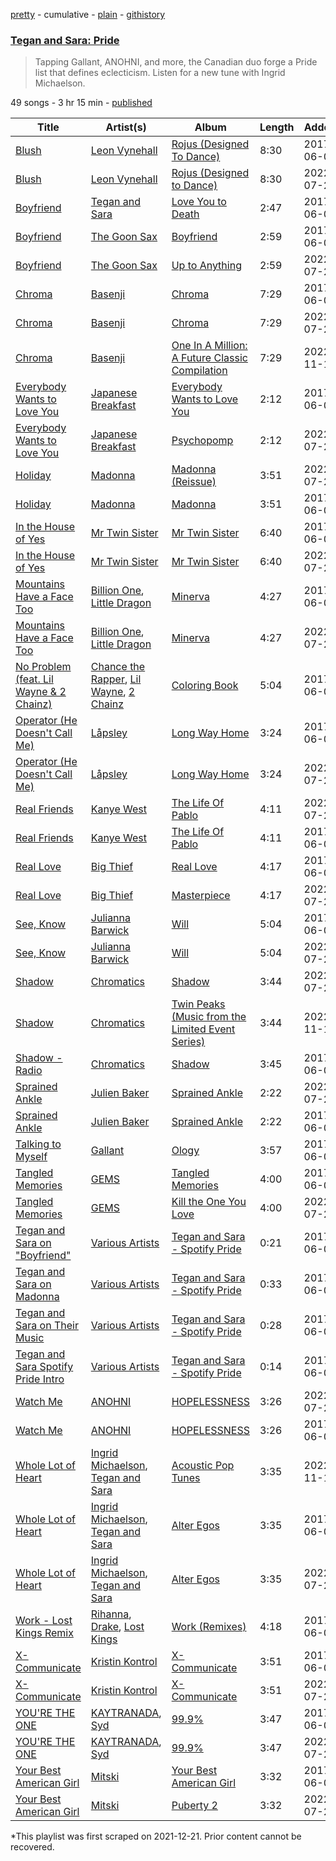 [pretty](/playlists/pretty/37i9dQZF1DWZTHlwqNeZ4l.md) - cumulative - [plain](/playlists/plain/37i9dQZF1DWZTHlwqNeZ4l) - [githistory](https://github.githistory.xyz/mackorone/spotify-playlist-archive/blob/main/playlists/plain/37i9dQZF1DWZTHlwqNeZ4l)

### [Tegan and Sara: Pride](https://open.spotify.com/playlist/37i9dQZF1DWZTHlwqNeZ4l)

> Tapping Gallant, ANOHNI, and more, the Canadian duo forge a Pride list that defines eclecticism\. Listen for a new tune with Ingrid Michaelson.

49 songs - 3 hr 15 min - [published](https://open.spotify.com/playlist/5ZnqR4bBjTmkxLaZkof7fU)

| Title | Artist(s) | Album | Length | Added | Removed |
|---|---|---|---|---|---|
| [Blush](https://open.spotify.com/track/19uZpCvv7D2xcz2KwXFgiO) | [Leon Vynehall](https://open.spotify.com/artist/2o7L9DNcmzocYll1o0GGTU) | [Rojus \(Designed To Dance\)](https://open.spotify.com/album/1Qzmv9hS3iDJf3tE3UdY6Q) | 8:30 | 2017-06-02 | 2022-07-29 |
| [Blush](https://open.spotify.com/track/4KdqwIpRZQPLuMtexPgvtX) | [Leon Vynehall](https://open.spotify.com/artist/2o7L9DNcmzocYll1o0GGTU) | [Rojus \(Designed to Dance\)](https://open.spotify.com/album/31IWopx1L2z3GSoOArzCTb) | 8:30 | 2022-07-29 |  |
| [Boyfriend](https://open.spotify.com/track/0euRZeEKvdbptPpebwDtLc) | [Tegan and Sara](https://open.spotify.com/artist/5e1BZulIiYWPRm8yogwUYH) | [Love You to Death](https://open.spotify.com/album/0zqoBumDciJGNoOsvfTP5U) | 2:47 | 2017-06-02 |  |
| [Boyfriend](https://open.spotify.com/track/0LS0zdRKdEfulSAD0BKOVa) | [The Goon Sax](https://open.spotify.com/artist/7qtF58vGfOhD4z3yzrD9PD) | [Boyfriend](https://open.spotify.com/album/6XSVTDsitBTYEJe9R3PZce) | 2:59 | 2017-06-02 | 2022-07-29 |
| [Boyfriend](https://open.spotify.com/track/7Gt5J8EAM6hj4uT1fHEZUl) | [The Goon Sax](https://open.spotify.com/artist/7qtF58vGfOhD4z3yzrD9PD) | [Up to Anything](https://open.spotify.com/album/2jdxXOqTIKrLdJicu74xSx) | 2:59 | 2022-07-29 |  |
| [Chroma](https://open.spotify.com/track/3n7M8kSbSzBf1jrzodJSFj) | [Basenji](https://open.spotify.com/artist/4FH1qQ5KcTtomryu4O5pgX) | [Chroma](https://open.spotify.com/album/1oDlsYuTMY0j7njqZlmyhz) | 7:29 | 2017-06-02 | 2022-07-29 |
| [Chroma](https://open.spotify.com/track/74hmy168eOivZZhdLJKU8v) | [Basenji](https://open.spotify.com/artist/4FH1qQ5KcTtomryu4O5pgX) | [Chroma](https://open.spotify.com/album/3yMzf0bNHMAL8A6wunIHYi) | 7:29 | 2022-07-29 | 2022-11-11 |
| [Chroma](https://open.spotify.com/track/7bXZ9u4Cccw9oYOzWP31MT) | [Basenji](https://open.spotify.com/artist/4FH1qQ5KcTtomryu4O5pgX) | [One In A Million: A Future Classic Compilation](https://open.spotify.com/album/0bBhSWcWu6laymRdRrbz72) | 7:29 | 2022-11-11 |  |
| [Everybody Wants to Love You](https://open.spotify.com/track/2xMkD3Zv3tBUMyOzLmIYYZ) | [Japanese Breakfast](https://open.spotify.com/artist/7MoIc5s9KXolCBH1fy9kkw) | [Everybody Wants to Love You](https://open.spotify.com/album/7iRFeAePGZRT2HLP9WkmBv) | 2:12 | 2017-06-02 | 2022-07-29 |
| [Everybody Wants to Love You](https://open.spotify.com/track/38OvTFIg5ZYRow2sA1jgKo) | [Japanese Breakfast](https://open.spotify.com/artist/7MoIc5s9KXolCBH1fy9kkw) | [Psychopomp](https://open.spotify.com/album/3CeBfyjSIfbWyf0RTNbq1G) | 2:12 | 2022-07-29 |  |
| [Holiday](https://open.spotify.com/track/3ibAzRj9JnowdoLkyllk3n) | [Madonna](https://open.spotify.com/artist/6tbjWDEIzxoDsBA1FuhfPW) | [Madonna \(Reissue\)](https://open.spotify.com/album/5lrlWKjNY0eTDXp9Bd3LpW) | 3:51 | 2022-07-29 |  |
| [Holiday](https://open.spotify.com/track/7arHM2KZ0KzIZXFVDRGClI) | [Madonna](https://open.spotify.com/artist/6tbjWDEIzxoDsBA1FuhfPW) | [Madonna](https://open.spotify.com/album/1DWWb4Q39mp1T3NgyscowF) | 3:51 | 2017-06-02 | 2022-07-29 |
| [In the House of Yes](https://open.spotify.com/track/2dSOk0ME7K6LjHfW2Bh4ww) | [Mr Twin Sister](https://open.spotify.com/artist/5ltJZgIW3OkY5WvuzX5MYz) | [Mr Twin Sister](https://open.spotify.com/album/5d1EnTsM3SBkly6fENKprF) | 6:40 | 2017-06-02 | 2022-07-29 |
| [In the House of Yes](https://open.spotify.com/track/7eeNU3Zm56wzyl7MQDvEAH) | [Mr Twin Sister](https://open.spotify.com/artist/5ltJZgIW3OkY5WvuzX5MYz) | [Mr Twin Sister](https://open.spotify.com/album/65PiA4pb8RyCLOzwjsqP3X) | 6:40 | 2022-07-29 |  |
| [Mountains Have a Face Too](https://open.spotify.com/track/4s8TIlBHfnpFNgYRxmrpnW) | [Billion One](https://open.spotify.com/artist/72xr3FQtagwbPYSErz7JYt), [Little Dragon](https://open.spotify.com/artist/6Tyzp9KzpiZ04DABQoedps) | [Minerva](https://open.spotify.com/album/66Bald0jPvIiN6FzRrZTSP) | 4:27 | 2017-06-02 | 2022-07-29 |
| [Mountains Have a Face Too](https://open.spotify.com/track/7bJyIcYNVDhGHerkDswuyh) | [Billion One](https://open.spotify.com/artist/72xr3FQtagwbPYSErz7JYt), [Little Dragon](https://open.spotify.com/artist/6Tyzp9KzpiZ04DABQoedps) | [Minerva](https://open.spotify.com/album/4LZSCfxSKPlr8nEkRy9ydH) | 4:27 | 2022-07-29 |  |
| [No Problem \(feat\. Lil Wayne & 2 Chainz\)](https://open.spotify.com/track/0v9Wz8o0BT8DU38R4ddjeH) | [Chance the Rapper](https://open.spotify.com/artist/1anyVhU62p31KFi8MEzkbf), [Lil Wayne](https://open.spotify.com/artist/55Aa2cqylxrFIXC767Z865), [2 Chainz](https://open.spotify.com/artist/17lzZA2AlOHwCwFALHttmp) | [Coloring Book](https://open.spotify.com/album/71QyofYesSsRMwFOTafnhB) | 5:04 | 2017-06-02 |  |
| [Operator \(He Doesn't Call Me\)](https://open.spotify.com/track/0OW4q99xXIpbiof4ao8Oet) | [Låpsley](https://open.spotify.com/artist/27ze6hCgfr3HcDZAHY60pg) | [Long Way Home](https://open.spotify.com/album/6yhHW85d9Z6D3uyvLZSZxI) | 3:24 | 2017-06-02 | 2022-07-29 |
| [Operator \(He Doesn't Call Me\)](https://open.spotify.com/track/56sYN9utLyjGXju9rU8lWi) | [Låpsley](https://open.spotify.com/artist/27ze6hCgfr3HcDZAHY60pg) | [Long Way Home](https://open.spotify.com/album/5h5HjSBjZ2dAuGxGL6L2EB) | 3:24 | 2022-07-29 |  |
| [Real Friends](https://open.spotify.com/track/66Q3fAmSX5eHamgbKa9alP) | [Kanye West](https://open.spotify.com/artist/5K4W6rqBFWDnAN6FQUkS6x) | [The Life Of Pablo](https://open.spotify.com/album/7gsWAHLeT0w7es6FofOXk1) | 4:11 | 2022-07-29 |  |
| [Real Friends](https://open.spotify.com/track/6C4j3qW5h6GjvF5FbcoBvz) | [Kanye West](https://open.spotify.com/artist/5K4W6rqBFWDnAN6FQUkS6x) | [The Life Of Pablo](https://open.spotify.com/album/0WAuEfa5Lmg72xfydLVcca) | 4:11 | 2017-06-02 | 2022-07-29 |
| [Real Love](https://open.spotify.com/track/2LfOLw9Cq3J7okmaNuoUWq) | [Big Thief](https://open.spotify.com/artist/5QdyldG4Fl4TPiOIeMNpBZ) | [Real Love](https://open.spotify.com/album/2vo4oS67h53A4lugsqxiyq) | 4:17 | 2017-06-02 | 2022-07-29 |
| [Real Love](https://open.spotify.com/track/6lU6rPNgmEhilIurtFmkFm) | [Big Thief](https://open.spotify.com/artist/5QdyldG4Fl4TPiOIeMNpBZ) | [Masterpiece](https://open.spotify.com/album/5eSbNHaPAkwpAuo9k0o2YU) | 4:17 | 2022-07-29 |  |
| [See, Know](https://open.spotify.com/track/3VjhqZXe5WYyyFYgCrVJkO) | [Julianna Barwick](https://open.spotify.com/artist/0HWfFWL4vVrbaBQqxVCwCi) | [Will](https://open.spotify.com/album/5TQGEWrZpq2O5TdRbLID3q) | 5:04 | 2017-06-02 | 2022-07-29 |
| [See, Know](https://open.spotify.com/track/6bAgNeCSmRrKtOaHHD5aSl) | [Julianna Barwick](https://open.spotify.com/artist/0HWfFWL4vVrbaBQqxVCwCi) | [Will](https://open.spotify.com/album/4KwHbfz70XklNDO1ZNC8EE) | 5:04 | 2022-07-29 |  |
| [Shadow](https://open.spotify.com/track/3sJQGz6WX2YIBaHsH3bRMq) | [Chromatics](https://open.spotify.com/artist/4tOVIRjlWWfR1RrAxyRqTE) | [Shadow](https://open.spotify.com/album/6IoA01Eo4bfsXfEKBEisyG) | 3:44 | 2022-07-29 | 2022-11-11 |
| [Shadow](https://open.spotify.com/track/00axgzroYkux1s1srQwxWP) | [Chromatics](https://open.spotify.com/artist/4tOVIRjlWWfR1RrAxyRqTE) | [Twin Peaks \(Music from the Limited Event Series\)](https://open.spotify.com/album/2H4olJjNjDU0FwsFbYvvk5) | 3:44 | 2022-11-11 |  |
| [Shadow \- Radio](https://open.spotify.com/track/7HB9ilX2MtVzvgdrarihMk) | [Chromatics](https://open.spotify.com/artist/4tOVIRjlWWfR1RrAxyRqTE) | [Shadow](https://open.spotify.com/album/4gy94KSgNMaxdSNQPPMKxO) | 3:45 | 2017-06-02 | 2022-07-29 |
| [Sprained Ankle](https://open.spotify.com/track/1qKDjasAnswlbgBsOd8DJp) | [Julien Baker](https://open.spotify.com/artist/12zbUHbPHL5DGuJtiUfsip) | [Sprained Ankle](https://open.spotify.com/album/5rfzi2DFB4gH5XhXjsuGQN) | 2:22 | 2022-07-29 |  |
| [Sprained Ankle](https://open.spotify.com/track/5mHTg6cqhyP0BmsTQKzN1X) | [Julien Baker](https://open.spotify.com/artist/12zbUHbPHL5DGuJtiUfsip) | [Sprained Ankle](https://open.spotify.com/album/4dRzxZm69k9s0nzKmKb8Gj) | 2:22 | 2017-06-02 | 2022-07-29 |
| [Talking to Myself](https://open.spotify.com/track/5ivOiIOSkypt3P1jqjlmcf) | [Gallant](https://open.spotify.com/artist/7wFDo161xYdeaiLz3KIHoM) | [Ology](https://open.spotify.com/album/4VZh7EI0gjL2FkLWNBVIWf) | 3:57 | 2017-06-02 |  |
| [Tangled Memories](https://open.spotify.com/track/1lRidQjEY5OrBB0QrOdBuS) | [GEMS](https://open.spotify.com/artist/1hjVmBR8STjix0vBUe5YfN) | [Tangled Memories](https://open.spotify.com/album/0o4evpsxawqnPzfplaYyYS) | 4:00 | 2017-06-02 | 2022-07-29 |
| [Tangled Memories](https://open.spotify.com/track/48hWxQRcZhSbXnyJ5y2qe1) | [GEMS](https://open.spotify.com/artist/1hjVmBR8STjix0vBUe5YfN) | [Kill the One You Love](https://open.spotify.com/album/37cusz6UdL545qeHFJkUWq) | 4:00 | 2022-07-29 |  |
| [Tegan and Sara on "Boyfriend"](https://open.spotify.com/track/6cVrx71STTft6XxOcNWX63) | [Various Artists](https://open.spotify.com/artist/0LyfQWJT6nXafLPZqxe9Of) | [Tegan and Sara \- Spotify Pride](https://open.spotify.com/album/0xYvIMRxFzd25UqhFOeSIq) | 0:21 | 2017-06-02 |  |
| [Tegan and Sara on Madonna](https://open.spotify.com/track/0NJIw3OZN1e1NtPhoUGs7o) | [Various Artists](https://open.spotify.com/artist/0LyfQWJT6nXafLPZqxe9Of) | [Tegan and Sara \- Spotify Pride](https://open.spotify.com/album/0xYvIMRxFzd25UqhFOeSIq) | 0:33 | 2017-06-02 |  |
| [Tegan and Sara on Their Music](https://open.spotify.com/track/2pU9KIVKzkq30Ie8hcEzgn) | [Various Artists](https://open.spotify.com/artist/0LyfQWJT6nXafLPZqxe9Of) | [Tegan and Sara \- Spotify Pride](https://open.spotify.com/album/0xYvIMRxFzd25UqhFOeSIq) | 0:28 | 2017-06-02 |  |
| [Tegan and Sara Spotify Pride Intro](https://open.spotify.com/track/4fuwadVr6WOQoSydfA3fkR) | [Various Artists](https://open.spotify.com/artist/0LyfQWJT6nXafLPZqxe9Of) | [Tegan and Sara \- Spotify Pride](https://open.spotify.com/album/0xYvIMRxFzd25UqhFOeSIq) | 0:14 | 2017-06-02 |  |
| [Watch Me](https://open.spotify.com/track/1VG1EM5OL6oObCFaaSzdo4) | [ANOHNI](https://open.spotify.com/artist/6VJZYivuYJGCrPuOAnI7Qo) | [HOPELESSNESS](https://open.spotify.com/album/7rLsyyAKx19sy9Nwn8WoGH) | 3:26 | 2022-07-29 |  |
| [Watch Me](https://open.spotify.com/track/6EyyJLYyP6v6nCPp9sZ7bz) | [ANOHNI](https://open.spotify.com/artist/6VJZYivuYJGCrPuOAnI7Qo) | [HOPELESSNESS](https://open.spotify.com/album/3dAx4u7AJy72a6M1ms6uYF) | 3:26 | 2017-06-02 | 2022-07-29 |
| [Whole Lot of Heart](https://open.spotify.com/track/1we2t9yZKlenFl1TxvaFMH) | [Ingrid Michaelson](https://open.spotify.com/artist/2vm8GdHyrJh2O2MfbQFYG0), [Tegan and Sara](https://open.spotify.com/artist/5e1BZulIiYWPRm8yogwUYH) | [Acoustic Pop Tunes](https://open.spotify.com/album/1FxBXcylI0PT1B3hnqfwOc) | 3:35 | 2022-11-11 |  |
| [Whole Lot of Heart](https://open.spotify.com/track/32KIujDlLknspiWzgzzu4T) | [Ingrid Michaelson](https://open.spotify.com/artist/2vm8GdHyrJh2O2MfbQFYG0), [Tegan and Sara](https://open.spotify.com/artist/5e1BZulIiYWPRm8yogwUYH) | [Alter Egos](https://open.spotify.com/album/7klwGONK4lrD6VMOE68xCZ) | 3:35 | 2017-06-02 | 2022-07-29 |
| [Whole Lot of Heart](https://open.spotify.com/track/6Nvc82bjwooWPGwaBixf6s) | [Ingrid Michaelson](https://open.spotify.com/artist/2vm8GdHyrJh2O2MfbQFYG0), [Tegan and Sara](https://open.spotify.com/artist/5e1BZulIiYWPRm8yogwUYH) | [Alter Egos](https://open.spotify.com/album/1p4ZKxMRpLcgONdy4rLKXJ) | 3:35 | 2022-07-29 | 2022-11-11 |
| [Work \- Lost Kings Remix](https://open.spotify.com/track/3Qnqmo5wfuEpMKf8b9Cg1n) | [Rihanna](https://open.spotify.com/artist/5pKCCKE2ajJHZ9KAiaK11H), [Drake](https://open.spotify.com/artist/3TVXtAsR1Inumwj472S9r4), [Lost Kings](https://open.spotify.com/artist/3hyEbRtp617pNCuuQjyOmc) | [Work \(Remixes\)](https://open.spotify.com/album/4zuZnAmDCk2FIl8ZfvvmoD) | 4:18 | 2017-06-02 |  |
| [X\-Communicate](https://open.spotify.com/track/1XBQsJHKLuhok5FVgZvvMo) | [Kristin Kontrol](https://open.spotify.com/artist/0KWGzZDg5s1xz5Mhdwh5Hs) | [X\-Communicate](https://open.spotify.com/album/6qINutdftMiUUKzklSg3eq) | 3:51 | 2017-06-02 | 2022-07-29 |
| [X\-Communicate](https://open.spotify.com/track/1uKdbsyhNB1kyK7g52f9ct) | [Kristin Kontrol](https://open.spotify.com/artist/0KWGzZDg5s1xz5Mhdwh5Hs) | [X\-Communicate](https://open.spotify.com/album/18kIahzeNTvSgUCx8cIV6d) | 3:51 | 2022-07-29 |  |
| [YOU'RE THE ONE](https://open.spotify.com/track/2b4SSorCTQ2VzmllaeWuuT) | [KAYTRANADA](https://open.spotify.com/artist/6qgnBH6iDM91ipVXv28OMu), [Syd](https://open.spotify.com/artist/3jk39CGeaaSO3FPKNx1RUx) | [99.9%](https://open.spotify.com/album/1dZZh7PvVgce1DDsDPzy8Z) | 3:47 | 2017-06-02 | 2022-07-29 |
| [YOU'RE THE ONE](https://open.spotify.com/track/70kdJnm1X6eEM8DbWa8Mnc) | [KAYTRANADA](https://open.spotify.com/artist/6qgnBH6iDM91ipVXv28OMu), [Syd](https://open.spotify.com/artist/3jk39CGeaaSO3FPKNx1RUx) | [99.9%](https://open.spotify.com/album/6JD4Qerb8IcaAzFgpFw0sa) | 3:47 | 2022-07-29 |  |
| [Your Best American Girl](https://open.spotify.com/track/3jDrzfqmYAKJNKVRWAb6ub) | [Mitski](https://open.spotify.com/artist/2uYWxilOVlUdk4oV9DvwqK) | [Your Best American Girl](https://open.spotify.com/album/4JEylVGnD1PVJ41Wii0oO9) | 3:32 | 2017-06-02 | 2022-07-29 |
| [Your Best American Girl](https://open.spotify.com/track/7g5qe8VITjr13RIe8uM2p6) | [Mitski](https://open.spotify.com/artist/2uYWxilOVlUdk4oV9DvwqK) | [Puberty 2](https://open.spotify.com/album/4Coa8Eb9SzjrkwWEom963Q) | 3:32 | 2022-07-29 |  |

\*This playlist was first scraped on 2021-12-21. Prior content cannot be recovered.
